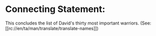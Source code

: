 # Connecting Statement:

This concludes the list of David's thirty most important warriors. (See: [[rc://en/ta/man/translate/translate-names]])

